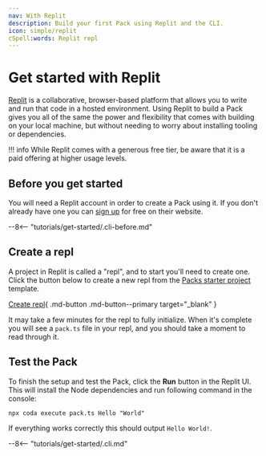 ```yaml
---
nav: With Replit
description: Build your first Pack using Replit and the CLI.
icon: simple/replit
cSpell:words: Replit repl
---
```


# Get started with Replit

[Replit][replit_home] is a collaborative, browser-based platform that allows you to write and run that code in a hosted environment. Using Replit to build a Pack gives you all of the same the power and flexibility that comes with building on your local machine, but without needing to worry about installing tooling or dependencies.

!!! info
    While Replit comes with a generous free tier, be aware that it is a paid offering at higher usage levels.


## Before you get started

You will need a Replit account in order to create a Pack using it. If you don't already have one you can [sign up][replit_signup] for free on their website.

--8<-- "tutorials/get-started/.cli-before.md"


## Create a repl

A project in Replit is called a "repl", and to start you'll need to create one. Click the button below to create a new repl from the [Packs starter project][github_packs_starter] template.

[Create repl][replit_from_github]{ .md-button .md-button--primary target="_blank" }

It may take a few minutes for the repl to fully initialize. When it's complete you will see a `pack.ts` file in your repl, and you should take a moment to read through it.


## Test the Pack

To finish the setup and test the Pack, click the **Run** button in the Replit UI. This will install the Node dependencies and run following command in the console:

```shell
npx coda execute pack.ts Hello "World"
```

If everything works correctly this should output `Hello World!`.


--8<-- "tutorials/get-started/.cli.md"


[replit_home]: https://replit.com/
[replit_signup]: https://replit.com/signup
[replit_from_github]: https://replit.com/new/github/coda/packs-starter
[github_packs_starter]: https://github.com/coda/packs-starter
